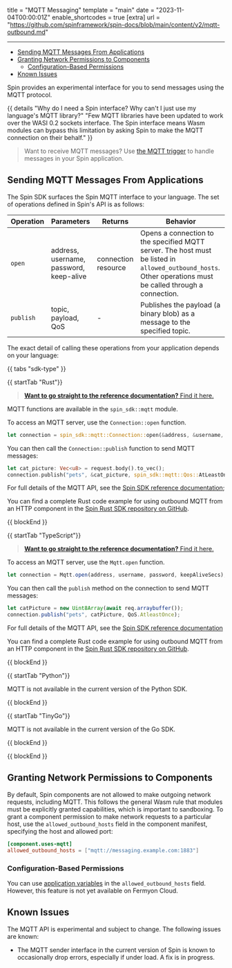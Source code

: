 title = "MQTT Messaging"
template = "main"
date = "2023-11-04T00:00:01Z"
enable_shortcodes = true
[extra]
url = "https://github.com/spinframework/spin-docs/blob/main/content/v2/mqtt-outbound.md"

---
- [Sending MQTT Messages From Applications](#sending-mqtt-messages-from-applications)
- [Granting Network Permissions to Components](#granting-network-permissions-to-components)
  - [Configuration-Based Permissions](#configuration-based-permissions)
- [Known Issues](#known-issues)

Spin provides an experimental interface for you to send messages using the MQTT protocol.

{{ details "Why do I need a Spin interface? Why can't I just use my language's MQTT library?" "Few MQTT libraries have been updated to work over the WASI 0.2 sockets interface. The Spin interface means Wasm modules can bypass this limitation by asking Spin to make the MQTT connection on their behalf." }}

> Want to receive MQTT messages?  Use [the MQTT trigger](https://github.com/spinkube/spin-trigger-mqtt) to handle messages in your Spin application.

## Sending MQTT Messages From Applications

The Spin SDK surfaces the Spin MQTT interface to your language. The set of operations defined in Spin's API is as follows:

| Operation    | Parameters          | Returns | Behavior |
|--------------|---------------------|---------|----------|
| `open`       | address, username, password, keep-alive | connection resource | Opens a connection to the specified MQTT server. The host must be listed in `allowed_outbound_hosts`. Other operations must be called through a connection. |
| `publish`    | topic, payload, QoS | -       | Publishes the payload (a binary blob) as a message to the specified topic. |

The exact detail of calling these operations from your application depends on your language:

{{ tabs "sdk-type" }}

{{ startTab "Rust"}}

> [**Want to go straight to the reference documentation?**  Find it here.](https://docs.rs/spin-sdk/latest/spin_sdk/mqtt/index.html)

MQTT functions are available in the `spin_sdk::mqtt` module.

To access an MQTT server, use the `Connection::open` function.

```rust
let connection = spin_sdk::mqtt::Connection::open(&address, &username, &password, keep_alive_secs)?;
```

You can then call the `Connection::publish` function to send MQTT messages:

```rust
let cat_picture: Vec<u8> = request.body().to_vec();
connection.publish("pets", &cat_picture, spin_sdk::mqtt::Qos::AtLeastOnce)?;
```

For full details of the MQTT API, see the [Spin SDK reference documentation](https://docs.rs/spin-sdk/latest/spin_sdk/mqtt/index.html);

You can find a complete Rust code example for using outbound MQTT from an HTTP component in the [Spin Rust SDK repository on GitHub](https://github.com/spinframework/spin-rust-sdk/tree/main/examples/mqtt-outbound).

{{ blockEnd }}

{{ startTab "TypeScript"}}

> [**Want to go straight to the reference documentation?**  Find it here.](https://fermyon.github.io/spin-js-sdk/v2.3/modules/Mqtt.html)

To access an MQTT server, use the `Mqtt.open` function.

```ts
let connection = Mqtt.open(address, username, password, keepAliveSecs);
```

You can then call the `publish` method on the connection to send MQTT messages:

```ts
let catPicture = new Uint8Array(await req.arraybuffer());
connection.publish("pets", catPicture, QoS.AtleastOnce);
```

For full details of the MQTT API, see the [Spin SDK reference documentation](https://fermyon.github.io/spin-js-sdk/v2.3/modules/Mqtt.html)

You can find a complete Rust code example for using outbound MQTT from an HTTP component in the [Spin Rust SDK repository on GitHub](https://github.com/spinframework/spin-js-sdk/tree/sdk-v2/examples/spin-host-apis/spin-mqtt).

{{ blockEnd }}

{{ startTab "Python"}}

MQTT is not available in the current version of the Python SDK.

{{ blockEnd }}

{{ startTab "TinyGo"}}

MQTT is not available in the current version of the Go SDK.

{{ blockEnd }}

{{ blockEnd }}

## Granting Network Permissions to Components

By default, Spin components are not allowed to make outgoing network requests, including MQTT. This follows the general Wasm rule that modules must be explicitly granted capabilities, which is important to sandboxing. To grant a component permission to make network requests to a particular host, use the `allowed_outbound_hosts` field in the component manifest, specifying the host and allowed port:

```toml
[component.uses-mqtt]
allowed_outbound_hosts = ["mqtt://messaging.example.com:1883"]
```

### Configuration-Based Permissions

You can use [application variables](./variables.md#adding-variables-to-your-applications) in the `allowed_outbound_hosts` field. However, this feature is not yet available on Fermyon Cloud.

## Known Issues

The MQTT API is experimental and subject to change.  The following issues are known:

* The MQTT sender interface in the current version of Spin is known to occasionally drop errors, especially if under load. A fix is in progress.
